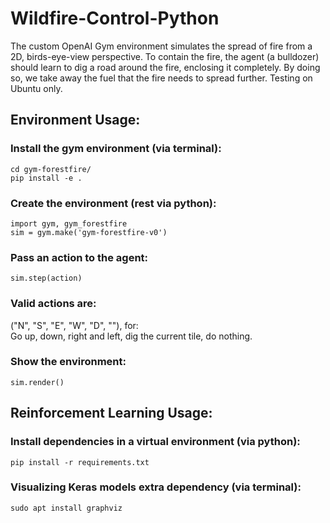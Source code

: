 # Wildfire-Control-Python
The custom OpenAI Gym environment simulates the spread of fire from a 2D, birds-eye-view perspective. 
To contain the fire, the agent (a bulldozer) should learn to dig a road around the fire, enclosing it completely. 
By doing so, we take away the fuel that the fire needs to spread further. Testing on Ubuntu only.

## Environment Usage:

### Install the gym environment (via terminal):
`cd gym-forestfire/`\
`pip install -e .`

### Create the environment (rest via python):
`import gym, gym_forestfire`\
`sim = gym.make('gym-forestfire-v0')`

### Pass an action to the agent: 
`sim.step(action)`

### Valid actions are:
("N", "S", "E", "W", "D", ""), for:\
Go up, down, right and left, dig the current tile, do nothing.

### Show the environment:
`sim.render()`

## Reinforcement Learning Usage:

### Install dependencies in a virtual environment (via python):
`pip install -r requirements.txt`

### Visualizing Keras models extra dependency (via terminal):
`sudo apt install graphviz`
